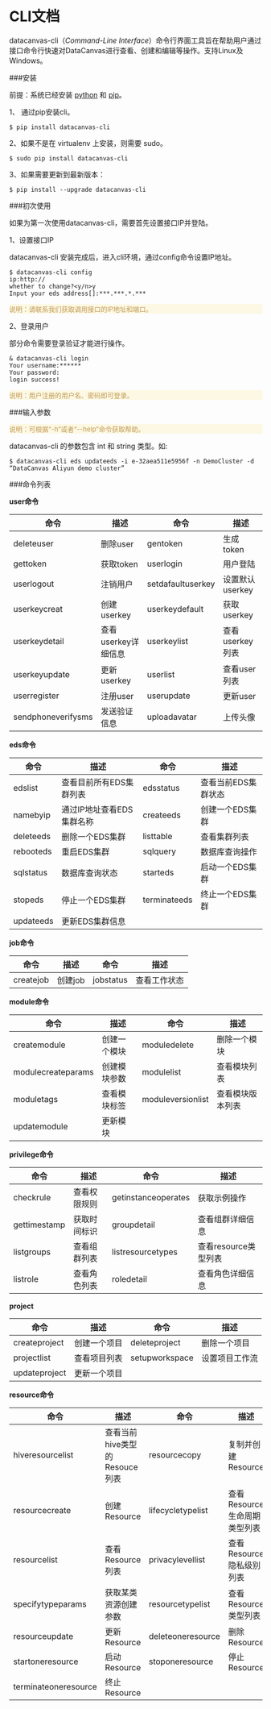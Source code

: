 # CLI文档

datacanvas-cli（*Command-Line Interface*）命令行界面工具旨在帮助用户通过接口命令行快速对DataCanvas进行查看、创建和编辑等操作。支持Linux及Windows。

###安装

前提：系统已经安装 [python](https://www.python.org/downloads/) 和 [pip](https://pip.pypa.io/en/latest/installing/)。


1、 通过pip安装cli。
```
$ pip install datacanvas-cli
```
2、如果不是在 virtualenv 上安装，则需要 sudo。
```
$ sudo pip install datacanvas-cli
```
3、如果需要更新到最新版本：
```
$ pip install --upgrade datacanvas-cli
```

###初次使用

如果为第一次使用datacanvas-cli，需要首先设置接口IP并登陆。

1、设置接口IP

datacanvas-cli 安装完成后，进入cli环境，通过config命令设置IP地址。

```
$ datacanvas-cli config
ip:http://
whether to change?<y/n>y
Input your eds address[]:***.***.*.***
```
<p style="color: #C09853;background: #FCF8E3 none repeat scroll 0% 0%; font-size:13px;" >说明：请联系我们获取调用接口的IP地址和端口。</p>

2、登录用户

部分命令需要登录验证才能进行操作。

```
& datacanvas-cli login
Your username:******
Your password:
login success!
```
<p style="color: #C09853;background: #FCF8E3 none repeat scroll 0% 0%; font-size:13px;" >说明：用户注册的用户名、密码即可登录。</p>

###输入参数

<p style="color: #C09853;background: #FCF8E3 none repeat scroll 0% 0%; font-size:13px;" >说明：可根据“-h”或者“--help”命令获取帮助。</p>

datacanvas-cli 的参数包含 int 和 string 类型。如:
```
$ datacanvas-cli eds updateeds -i e-32aea511e5956f -n DemoCluster -d “DataCanvas Aliyun demo cluster”
```

###命令列表

**user命令**

|命令|描述|命令|描述|
| -- | -- | -- | -- |
|deleteuser|删除user |gentoken |生成token |
|gettoken|获取token |userlogin|用户登陆 |
|userlogout|注销用户|setdafaultuserkey|设置默认userkey|
|userkeycreat|创建 userkey |userkeydefault|获取 userkey |
|userkeydetail|查看userkey详细信息|userkeylist|查看userkey列表 |
|userkeyupdate|更新userkey |userlist|查看user列表|
|userregister|注册user |userupdate|更新user|
|sendphoneverifysms|发送验证信息 |uploadavatar|上传头像 |

**eds命令**

|命令|描述|命令|描述|
| -- | -- | -- | -- |
|edslist| 查看目前所有EDS集群列表 |edsstatus | 查看当前EDS集群状态 |
|namebyip|通过IP地址查看EDS集群名称|createeds|创建一个EDS集群|
|deleteeds|删除一个EDS集群|listtable|查看集群列表|
|rebooteds |重启EDS集群|sqlquery|数据库查询操作|
|sqlstatus|数据库查询状态|starteds|启动一个EDS集群|
|stopeds|停止一个EDS集群|terminateeds|终止一个EDS集群|
|updateeds|更新EDS集群信息||||

**job命令**

|命令|描述|命令|描述|
| -- | -- | -- | -- |
|createjob| 创建job|jobstatus|查看工作状态||

**module命令**

|命令|描述|命令|描述|
| -- | -- | -- | -- |
|createmodule|创建一个模块|moduledelete|删除一个模块|
|modulecreateparams|创建模块参数|modulelist|查看模块列表|
|moduletags|查看模块标签|moduleversionlist|查看模块版本列表|
|updatemodule|更新模块||||

**privilege命令**

|命令|描述|命令|描述|
| -- | -- | -- | -- |
|checkrule| 查看权限规则|getinstanceoperates| 获取示例操作|
|gettimestamp|获取时间标识|groupdetail|查看组群详细信息|
|listgroups|查看组群列表|listresourcetypes|查看resource类型列表|
|listrole|查看角色列表|roledetail|查看角色详细信息||

**project**

|命令|描述|命令|描述|
| -- | -- | -- | -- |
|createproject|创建一个项目|deleteproject|删除一个项目|
|projectlist|查看项目列表|setupworkspace|设置项目工作流|
|updateproject|更新一个项目||||

**resource命令**

|命令|描述|命令|描述|
| -- | -- | -- | -- |
|hiveresourcelist| 查看当前hive类型的Resouce列表|resourcecopy|复制并创建Resource|
|resourcecreate|创建Resource|lifecycletypelist|查看Resource 生命周期类型列表|
|resourcelist|查看Resource列表|privacylevellist|查看Resource 隐私级别列表|
|specifytypeparams|获取某类资源创建参数|resourcetypelist|查看Resource 类型列表|
|resourceupdate|更新Resource |deleteoneresource|删除Resource|
|startoneresource|启动Resource|stoponeresource|停止Resource|
|terminateoneresource|终止Resource ||||













